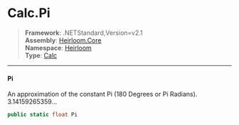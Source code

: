 # Calc.Pi

> **Framework**: .NETStandard,Version=v2.1  
> **Assembly**: [Heirloom.Core][0]  
> **Namespace**: [Heirloom][0]  
> **Type**: [Calc][1]  

--------------------------------------------------------------------------------

#### Pi

An approximation of the constant Pi (180 Degrees or Pi Radians).  
 3.14159265359...

```cs
public static float Pi
```

[0]: ../Heirloom.Core.md
[1]: Heirloom.Calc.md

